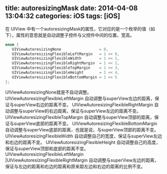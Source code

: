 title: autoresizingMask
date: 2014-04-08 13:04:32
categories: iOS
tags: [iOS]
---
在 UIView 中有一个autoresizingMask的属性，它对应的是一个枚举的值（如下），属性的意思就是自动调整子控件与父控件中间的位置，宽高。
```objective-c
enum {
   UIViewAutoresizingNone                 = 0,
   UIViewAutoresizingFlexibleLeftMargin   = 1 << 0,
   UIViewAutoresizingFlexibleWidth        = 1 << 1,
   UIViewAutoresizingFlexibleRightMargin  = 1 << 2,
   UIViewAutoresizingFlexibleTopMargin    = 1 << 3,
   UIViewAutoresizingFlexibleHeight       = 1 << 4,
   UIViewAutoresizingFlexibleBottomMargin = 1 << 5
};
```

UIViewAutoresizingNone就是不自动调整。
UIViewAutoresizingFlexibleLeftMargin 自动调整与superView左边的距离，保证与superView右边的距离不变。
UIViewAutoresizingFlexibleRightMargin 自动调整与superView的右边距离，保证与superView左边的距离不变。
UIViewAutoresizingFlexibleTopMargin 自动调整与superView顶部的距离，保证与superView底部的距离不变。
UIViewAutoresizingFlexibleBottomMargin 自动调整与superView底部的距离，也就是说，与superView顶部的距离不变。
UIViewAutoresizingFlexibleWidth 自动调整自己的宽度，保证与superView左边和右边的距离不变。
UIViewAutoresizingFlexibleHeight 自动调整自己的高度，保证与superView顶部和底部的距离不变。
UIViewAutoresizingFlexibleLeftMargin  |UIViewAutoresizingFlexibleRightMargin 自动调整与superView左边的距离，保证与左边的距离和右边的距离和原来距左边和右边的距离的比例不变。